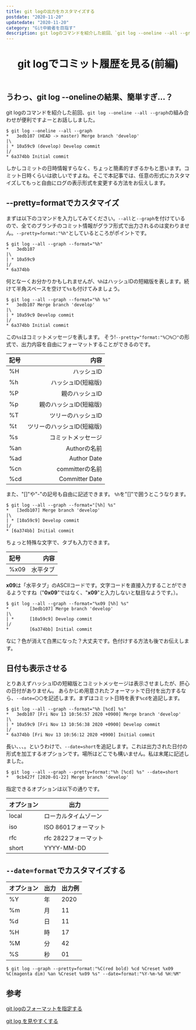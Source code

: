 ```yaml
---
title: git logの出力をカスタマイズする
postdate: "2020-11-20"
updatedate: "2020-11-20"
category: "Git中級者を目指す"
description: git logのコマンドを紹介した前回、`git log --oneline --all --graph`の組み合わせが便利ですよーとお話ししました。
---
```


<header class="header">
  <h1 class="header-title">git logでコミット履歴を見る(前編)</h1>
</header>

<main class="main">

<section class="section">

## うわっ、git log --onelineの結果、簡単すぎ...？

git logのコマンドを紹介した前回、`git log --oneline --all --graph`の組み合わせが便利ですよーとお話ししました。

```shell
$ git log --oneline --all --graph
*   3edb107 (HEAD -> master) Merge branch 'develop'
|\
| * 10a59c9 (develop) Develop commit
|/
* 6a374bb Initial commit
```

しかしコミットの日時情報すらなく、ちょっと簡素的すぎるかもと思います。コミット日時くらいは欲しいですよね。そこで本記事では、任意の形式にカスタマイズしてもっと自由にログの表示形式を変更する方法をお伝えします。

## --pretty=formatでカスタマイズ

まずは以下のコマンドを入力してみてください。`--all`と`--graph`を付けているので、全てのブランチのコミット情報がグラフ形式で出力されるのは変わりません。`--pretty=format:"%h"`としているところがポイントです。

```shell
$ git log --all --graph --format="%h"
*   3edb107
|\
| * 10a59c9
|/
* 6a374bb
```

何となーくお分かりかもしれませんが、`%h`はハッシュIDの短縮版を表します。続けて半角スペースを空けて`%s`も付けてみましょう。

```shell
$ git log --all --graph --format="%h %s"
*   3edb107 Merge branch 'develop'
|\
| * 10a59c9 Develop commit
|/
* 6a374bb Initial commit
```

この`%s`はコミットメッセージを表します。
そう!`--pretty="format:"%〇%〇"`の形式で、出力内容を自由にフォーマットすることができるのです。

|記号 |内容 |
|:----|----:|
|%H|ハッシュID|
|%h|ハッシュID(短縮版)|
|%P|親のハッシュID|
|%p|親のハッシュID(短縮版)|
|%T|ツリーのハッシュID|
|%t|ツリーのハッシュID(短縮版)|
|%s|コミットメッセージ|
|%an|Authorの名前|
|%ad|Author Date|
|%cn|committerの名前|
|%cd|Committer Date|

また、"[]"や"-"の記号も自由に記述できます。 `%h`を"[]"で囲うとこうなります。

```shell
$ git log --all --graph --format="[%h] %s"
*   [3edb107] Merge branch 'develop'
|\
| * [10a59c9] Develop commit
|/
* [6a374bb] Initial commit
```

ちょっと特殊な文字で、タブも入力できます。

|記号 |内容 |
|:----|----:|
|%x09|水平タブ|

**x09**は「水平タブ」のASCIIコードです。文字コードを直接入力することができるようですね（"**0x09**"ではなく、"**x09**"と入力しないと駄目なようです。）。

```shell
$ git log --all --graph --format="%x09 [%h] %s"
*        [3edb107] Merge branch 'develop'
|\
| *      [10a59c9] Develop commit
|/
*        [6a374bb] Initial commit
```

なに？色が消えて白黒になった？大丈夫です。色付けする方法も後でお伝えします。

## 日付も表示させる

とりあえずハッシュIDの短縮版とコミットメッセージは表示させましたが、肝心の日付がありません。
あらかじめ用意されたフォーマットで日付を出力するなら、`--date=〇〇`を記述します。まずはコミット日時を表す`%cd`を追記します。

```shell
$ git log --all --graph --format="%h [%cd] %s"
*   3edb107 [Fri Nov 13 10:56:57 2020 +0900] Merge branch 'develop'
|\
| * 10a59c9 [Fri Nov 13 10:56:38 2020 +0900] Develop commit
|/
* 6a374bb [Fri Nov 13 10:56:12 2020 +0900] Initial commit
```

長い、、、。というわけで、`--date=short`を追記します。これは出力された日付の形式を加工するオプションです。場所はどこでも構いません。私は末尾に記述しました。

```shell
$ git log --all --graph --pretty=format:"%h [%cd] %s" --date=short
*   9cb427f [2020-01-22] Merge branch 'develop'
```

指定できるオプションは以下の通りです。

|オプション|出力|
|:---------|----|
|local|ローカルタイムゾーン|
|iso|ISO 8601フォーマット|
|rfc|rfc 2822フォーマット|
|short|YYYY-MM-DD|

## `--date=format`でカスタマイズする

|オプション|出力|出力例|
|:---------|----|----|
|%Y|年|2020|
|%m|月|11|
|%d|日|11|
|%H|時|17|
|%M|分|42|
|%S|秒|01|

```
$ git log --graph --pretty=format:"%C(red bold) %cd %Creset %x09 %C(magenta dim) %an %Creset %x09 %s" --date=format:"%Y-%m-%d %H:%M"
```

# 参考
[git logのフォーマットを指定する](https://qiita.com/harukasan/items/9149542584385e8dea75)

[git log を見やすくする](https://qiita.com/takasianpride/items/842a785af610025a2030)



